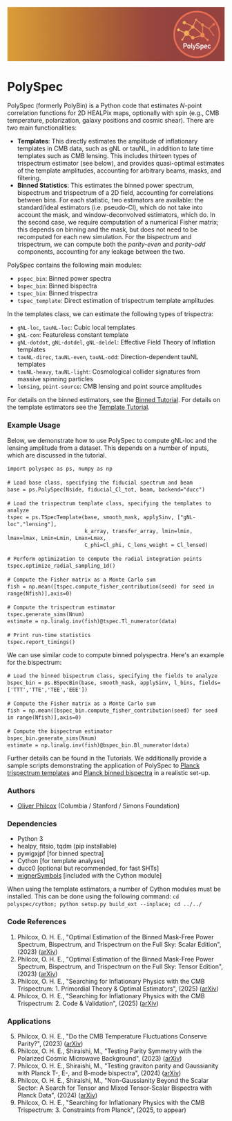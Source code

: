 ![logo](logo.png)

# PolySpec
PolySpec (formerly PolyBin) is a Python code that estimates $N$-point correlation functions for 2D HEALPix maps, optionally with spin (e.g., CMB temperature, polarization, galaxy positions and cosmic shear). There are two main functionalities:
- **Templates**: This directly estimates the amplitude of inflationary templates in CMB data, such as gNL or tauNL, in addition to late time templates such as CMB lensing. This includes thirteen types of trispectrum estimator (see below), and provides quasi-optimal estimates of the template amplitudes, accounting for arbitrary beams, masks, and filtering. 
- **Binned Statistics**: This estimates the binned power spectrum, bispectrum and trispectrum of a 2D field, accounting for correlations between bins. For each statistic, two estimators are available: the standard/ideal estimators (i.e. pseudo-Cl), which do not take into account the mask, and window-deconvolved estimators, which do. In the second case, we require computation of a numerical Fisher matrix; this depends on binning and the mask, but does not need to be recomputed for each new simulation. For the bispectrum and trispectrum, we can compute both the *parity-even* and *parity-odd* components, accounting for any leakage between the two.

PolySpec contains the following main modules:
- `pspec_bin`: Binned power spectra
- `bspec_bin`: Binned bispectra
- `tspec_bin`: Binned trispectra
- `tspec_template`: Direct estimation of trispectrum template amplitudes

In the templates class, we can estimate the following types of trispectra:
- `gNL-loc`, `tauNL-loc`: Cubic local templates
- `gNL-con`: Featureless constant template
- `gNL-dotdot`, `gNL-dotdel`, `gNL-deldel`: Effective Field Theory of Inflation templates
- `tauNL-direc`, `tauNL-even`, `tauNL-odd`: Direction-dependent tauNL templates
- `tauNL-heavy`, `tauNL-light`: Cosmological collider signatures from massive spinning particles
- `lensing`, `point-source`: CMB lensing and point source amplitudes

For details on the binned estimators, see the [Binned Tutorial](Tutorial-Binned.ipynb). For details on the template estimators see the [Template Tutorial](Tutorial-Template.ipynb).

### Example Usage
Below, we demonstrate how to use PolySpec to compute gNL-loc and the lensing amplitude from a dataset. This depends on a number of inputs, which are discussed in the tutorial.
```
import polyspec as ps, numpy as np

# Load base class, specifying the fiducial spectrum and beam
base = ps.PolySpec(Nside, fiducial_Cl_tot, beam, backend="ducc")

# Load the trispectrum template class, specifying the templates to analyze
tspec = ps.TSpecTemplate(base, smooth_mask, applySinv, ["gNL-loc","lensing"], 
                         k_array, transfer_array, lmin=lmin, lmax=lmax, Lmin=Lmin, Lmax=Lmax,
                         C_phi=Cl_phi, C_lens_weight = Cl_lensed)

# Perform optimization to compute the radial integration points
tspec.optimize_radial_sampling_1d()

# Compute the Fisher matrix as a Monte Carlo sum
fish = np.mean([tspec.compute_fisher_contribution(seed) for seed in range(Nfish)],axis=0)

# Compute the trispectrum estimator
tspec.generate_sims(Nnum)
estimate = np.linalg.inv(fish)@tspec.Tl_numerator(data)

# Print run-time statistics
tspec.report_timings()

```
We can use similar code to compute binned polyspectra. Here's an example for the bispectrum:

```
# Load the binned bispectrum class, specifying the fields to analyze
bspec_bin = ps.BSpecBin(base, smooth_mask, applySinv, l_bins, fields=['TTT','TTE','TEE','EEE'])

# Compute the Fisher matrix as a Monte Carlo sum
fish = np.mean([bspec_bin.compute_fisher_contribution(seed) for seed in range(Nfish)],axis=0)

# Compute the bispectrum estimator
bspec_bin.generate_sims(Nnum)
estimate = np.linalg.inv(fish)@bspec_bin.Bl_numerator(data)
```
Further details can be found in the Tutorials. We additionally provide a sample scripts demonstrating the application of PolySpec to [Planck trispectrum templates](run_planck_local_trispectra.py) and [Planck binned bispectra](run_planck_binned_bispectrum.py) in a realistic set-up.

### Authors
- [Oliver Philcox](mailto:ohep2@cantab.ac.uk) (Columbia / Stanford / Simons Foundation)

### Dependencies
- Python 3
- healpy, fitsio, tqdm (pip installable)
- pywigxjpf [for binned spectra]
- Cython [for template analyses]
- ducc0 [optional but recommended, for fast SHTs]
- [wignerSymbols](https://github.com/joeydumont/wignerSymbols) [included with the Cython module]

When using the template estimators, a number of Cython modules must be installed. This can be done using the following command:
```cd polyspec/cython; python setup.py build_ext --inplace; cd ../../```

### Code References
1. Philcox, O. H. E., "Optimal Estimation of the Binned Mask-Free Power Spectrum, Bispectrum, and Trispectrum on the Full Sky: Scalar Edition", (2023) ([arXiv](https://arxiv.org/abs/2303.08828))
2. Philcox, O. H. E., "Optimal Estimation of the Binned Mask-Free Power Spectrum, Bispectrum, and Trispectrum on the Full Sky: Tensor Edition", (2023) ([arXiv](https://arxiv.org/abs/2306.03915))
3. Philcox, O. H. E., "Searching for Inflationary Physics with the CMB Trispectrum: 1. Primordial Theory & Optimal Estimators", (2025) ([arXiv](https://arxiv.org/abs/2502.04434))
4. Philcox, O. H. E., "Searching for Inflationary Physics with the CMB Trispectrum: 2. Code & Validation", (2025) ([arXiv](http://arxiv.org/abs/2502.05258))

### Applications
5. Philcox, O. H. E., "Do the CMB Temperature Fluctuations Conserve Parity?", (2023) ([arXiv](https://arxiv.org/abs/2303.12106))
6. Philcox, O. H. E., Shiraishi, M., "Testing Parity Symmetry with the Polarized Cosmic Microwave Background", (2023) ([arXiv](https://arxiv.org/abs/2308.03831))
7. Philcox, O. H. E., Shiraishi, M., "Testing graviton parity and Gaussianity with Planck T-, E-, and B-mode bispectra", (2024) ([arXiv](https://arxiv.org/abs/2312.12498))
8. Philcox, O. H. E., Shiraishi, M., "Non-Gaussianity Beyond the Scalar Sector: A Search for Tensor and Mixed Tensor-Scalar Bispectra with Planck Data", (2024) ([arXiv](https://arxiv.org/abs/2409.10595))
9. Philcox, O. H. E., "Searching for Inflationary Physics with the CMB Trispectrum: 3. Constraints from Planck", (2025, to appear)
